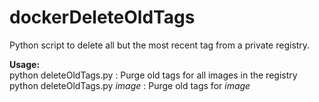 # dockerDeleteOldTags
Python script to delete all but the most recent tag from a private registry.

**Usage:**  
    python deleteOldTags.py : Purge old tags for all images in the registry  
    python deleteOldTags.py *image* : Purge old tags for *image*

